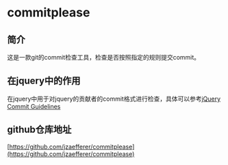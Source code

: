 # commitplease

## 简介

这是一款git的commit检查工具，检查是否按照指定的规则提交commit。

## 在jquery中的作用

在jquery中用于对jquery的贡献者的commit格式进行检查，具体可以参考[jQuery Commit Guidelines](http://contribute.jquery.org/commits-and-pull-requests/#commit-guidelines)

## github仓库地址

[https://github.com/jzaefferer/commitplease](https://github.com/jzaefferer/commitplease)